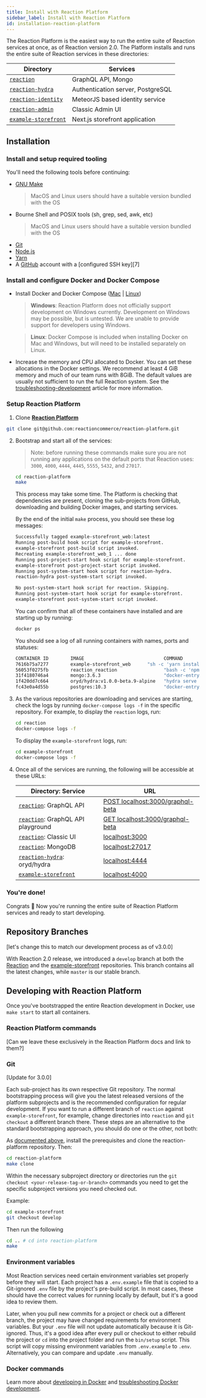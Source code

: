 ```yaml
---
title: Install with Reaction Platform
sidebar_label: Install with Reaction Platform
id: installation-reaction-platform
---
```



The Reaction Platform is the easiest way to run the entire suite of Reaction services at once, as of Reaction version 2.0. The Platform installs and runs the entire suite of Reaction services in these directories:

| Directory                                                                                  | Services                                   |
| ------------------------------------------------------------------------------------------ | ------------------------------------------ |
| [`reaction`](https://github.com/reactioncommerce/reaction)                                 | GraphQL API, Mongo                         |
| [`reaction-hydra`](https://github.com/reactioncommerce/reaction-hydra)                     | Authentication server, PostgreSQL          |
| [`reaction-identity`](https://github.com/reactioncommerce/reaction-identity)               | MeteorJS based identity service            |
| [`reaction-admin`](https://github.com/reactioncommerce/reaction-admin)                     | Classic Admin UI                           |
| [`example-storefront`](https://github.com/reactioncommerce/example-storefront)             | Next.js storefront application             |

## Installation

### Install and setup required tooling
You'll need the following tools before continuing:
* [GNU Make](https://www.gnu.org/software/make/)
  > MacOS and Linux users should have a suitable version bundled with the OS
* Bourne Shell and POSIX tools (sh, grep, sed, awk, etc)
  > MacOS and Linux users should have a suitable version bundled with the OS
* [Git](https://git-scm.com/)
* [Node.js](https://nodejs.org)
* [Yarn](https://yarnpkg.com/en/docs/install)
* A [GitHub](https://github.com/) account with a [configured SSH key][7]


###  Install and configure Docker and Docker Compose
 * Install Docker and Docker Compose ([Mac](https://docs.docker.com/docker-for-mac/install/) | [Linux](https://docs.docker.com/compose/install/#install-compose))
    > **Windows**: Reaction Platform does not officially support development on Windows currently. Development on Windows may be possible, but is untested. We are unable to provide support for developers using Windows.

    > **Linux**: Docker Compose is included when installing Docker on Mac and Windows, but will need to be installed separately on Linux.
 * Increase the memory and CPU allocated to Docker. You can set these allocations in the Docker settings. We recommend at least 4 GiB memory and much of our team runs with 8GiB. The default values are usually not sufficient to run the full Reaction system. See the [troubleshooting-development](./troubleshooting-development#memory-errors-or-errors-about-meteor-rawlogs) article for more information.

### Setup Reaction Platform
1. Clone [**Reaction Platform**](https://github.com/reactioncommerce/reaction-platform)
```sh
git clone git@github.com:reactioncommerce/reaction-platform.git
```

2. Bootstrap and start all of the services:
    > Note: before running these commands make sure you are not running any applications on the default ports that Reaction uses: `3000`, `4000`, `4444`, `4445`, `5555`, `5432`, and `27017`.

    ```sh
    cd reaction-platform
    make
    ```

    This process may take some time. The Platform is checking that dependencies are present, cloning the sub-projects from GitHub, downloading and building Docker images, and starting services.

    By the end of the initial `make` process, you should see these log messages:

    ```sh
    Successfully tagged example-storefront_web:latest
    Running post-build hook script for example-storefront.
    example-storefront post-build script invoked.
    Recreating example-storefront_web_1 ... done
    Running post-project-start hook script for example-storefront.
    example-storefront post-project-start script invoked.
    Running post-system-start hook script for reaction-hydra.
    reaction-hydra post-system-start script invoked.

    No post-system-start hook script for reaction. Skipping.
    Running post-system-start hook script for example-storefront.
    example-storefront post-system-start script invoked.
    ```

    You can confirm that all of these containers have installed and are starting up by running:

    ```sh
    docker ps
    ```
    You should see a log of all running containers with names, ports and statuses:

    ```sh
    CONTAINER ID        IMAGE                             COMMAND                  CREATED             STATUS              PORTS                                                      NAMES
    7616b75a7277        example-storefront_web      "sh -c 'yarn install…"   15 minutes ago      Up 15 minutes       0.0.0.0:4000->4000/tcp                                     example-storefront_web_1
    56053f0275fb        reaction_reaction                 "bash -c 'npm instal…"   18 minutes ago      Up 18 minutes       0.0.0.0:3000->3000/tcp                                     reaction_reaction_1
    31f4180746a4        mongo:3.6.3                       "docker-entrypoint.s…"   2 weeks ago         Up 18 minutes       0.0.0.0:27017->27017/tcp                                   reaction_mongo_1
    1f420dd7c664        oryd/hydra:v1.0.0-beta.9-alpine   "hydra serve all --d…"   2 weeks ago         Up 19 minutes       0.0.0.0:4444-4445->4444-4445/tcp, 0.0.0.0:5555->5555/tcp   reaction-hydra_hydra_1
    fc43e0a4d55b        postgres:10.3                     "docker-entrypoint.s…"   2 weeks ago         Up 19 minutes       0.0.0.0:32769->5432/tcp                                    reaction-hydra_postgres_1
    ```

3. As the various repositories are downloading and services are starting, check the logs by running `docker-compose logs -f` in the specific repository. For example, to display the `reaction` logs, run:

    ```sh
    cd reaction
    docker-compose logs -f
    ```

    To display the `example-storefront` logs, run:

    ```sh
    cd example-storefront
    docker-compose logs -f
    ```

4. Once all of the services are running, the following will be accessible at these URLs:

    | Directory: Service                                                                         | URL                                                           |
    | ------------------------------------------------------------------------------------------ | ------------------------------------------------------------- |
    | [`reaction`](https://github.com/reactioncommerce/reaction): GraphQL API                    | [POST localhost:3000/graphql-beta](localhost:3000/graphql-beta) |
    | [`reaction`](https://github.com/reactioncommerce/reaction): GraphQL API playground         | [GET localhost:3000/graphql-beta](localhost:3000/graphql-beta)            |
    | [`reaction`](https://github.com/reactioncommerce/reaction): Classic UI                     | [localhost:3000](localhost:3000)                              |
    | [`reaction`](https://github.com/reactioncommerce/reaction): MongoDB                        | [localhost:27017](localhost:27017)                            |
    | [`reaction-hydra`](https://github.com/reactioncommerce/reaction-hydra): oryd/hydra         | [localhost:4444](localhost:4444)                              |
    | [`example-storefront`](https://github.com/reactioncommerce/example-storefront) | [localhost:4000](localhost:4000)                              |

### You're done!
Congrats 🎉
Now you're running the entire suite of Reaction Platform services and ready to start developing.

## Repository Branches
[let's change this to match our development process as of v3.0.0]

With Reaction 2.0 release, we introduced a `develop` branch at both the [Reaction](https://github.com/reactioncommerce/reaction) and the [example-storefront](https://github.com/reactioncommerce/example-storefront) repositories. This branch contains all the latest changes, while `master` is our stable branch.

## Developing with Reaction Platform

Once you've bootstrapped the entire Reaction development in Docker, use `make start` to start all containers.

### Reaction Platform commands
[Can we leave these exclusively in the Reaction Platform docs and link to them?]

### Git

[Update for 3.0.0]

Each sub-project has its own respective Git repository. The normal bootstrapping process will give you the latest released versions of the platform subprojects and is the recommended configuration for regular development. If you want to run a different branch of `reaction` against `example-storefront`, for example, change directories into `reaction` and `git checkout` a different branch there. These steps are an alternative to the standard bootstrapping approach, you should do one or the other, not both:

As [documented above](#installation), install the prerequisites and clone the reaction-platform repository. Then:

```sh
cd reaction-platform
make clone
```

Within the necessary subproject directory or directories run the `git checkout <your-release-tag-or-branch>` commands you need to get the specific subproject versions you need checked out.

Example:

```sh
cd example-storefront
git checkout develop
```

Then run the following

```sh
cd .. # cd into reaction-platform
make
```

### Environment variables

Most Reaction services need certain environment variables set properly before they will start. Each project has a `.env.example` file that is copied to a Git-ignored `.env` file by the project's pre-build script. In most cases, these should have the correct values for running locally by default, but it's a good idea to review them.

Later, when you pull new commits for a project or check out a different branch, the project may have changed requirements for environment variables. But your `.env` file will not update automatically because it is Git-ignored. Thus, it's a good idea after every pull or checkout to either rebuild the project or `cd` into the project folder and run the `bin/setup` script. This script will copy missing environment variables from `.env.example` to `.env`. Alternatively, you can compare and update `.env` manually.

### Docker commands

Learn more about [developing in Docker](./installation-docker-development#run-the-apps) and [troubleshooting Docker development](./troubleshooting-development#docker-issues).
